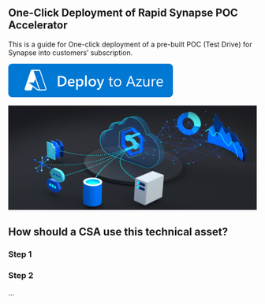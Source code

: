 ## One-Click Deployment of Rapid Synapse POC Accelerator 
This is a guide for One-click deployment of a pre-built POC (Test Drive) for Synapse into customers’ subscription. 

[![Deploy To Azure](https://raw.githubusercontent.com/Azure/azure-quickstart-templates/master/1-CONTRIBUTION-GUIDE/images/deploytoazure.svg?sanitize=true)](https://portal.azure.com/#create/Microsoft.Template/uri/https%3A%2F%2Fraw.githubusercontent.com%2Fazure%2Fazure-synapse-consumption-play%2Fmain%2Fazuredeploy.json) 

![Synapse Analytics](https://raw.githubusercontent.com/Azure/azure-quickstart-templates/master/101-synapse-poc/images/synapse1.png)

## How should a CSA use this technical asset?
### Step 1

### Step 2

...




